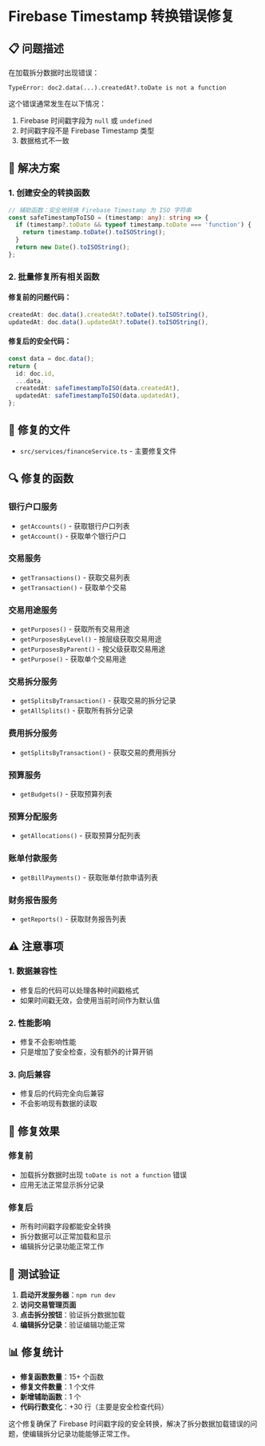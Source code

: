 # Firebase Timestamp 转换错误修复

## 📋 问题描述

在加载拆分数据时出现错误：
```
TypeError: doc2.data(...).createdAt?.toDate is not a function
```

这个错误通常发生在以下情况：
1. Firebase 时间戳字段为 `null` 或 `undefined`
2. 时间戳字段不是 Firebase Timestamp 类型
3. 数据格式不一致

## 🔧 解决方案

### 1. 创建安全的转换函数
```typescript
// 辅助函数：安全地转换 Firebase Timestamp 为 ISO 字符串
const safeTimestampToISO = (timestamp: any): string => {
  if (timestamp?.toDate && typeof timestamp.toDate === 'function') {
    return timestamp.toDate().toISOString();
  }
  return new Date().toISOString();
};
```

### 2. 批量修复所有相关函数

#### 修复前的问题代码：
```typescript
createdAt: doc.data().createdAt?.toDate().toISOString(),
updatedAt: doc.data().updatedAt?.toDate().toISOString(),
```

#### 修复后的安全代码：
```typescript
const data = doc.data();
return {
  id: doc.id,
  ...data,
  createdAt: safeTimestampToISO(data.createdAt),
  updatedAt: safeTimestampToISO(data.updatedAt),
};
```

## 📁 修复的文件

- `src/services/financeService.ts` - 主要修复文件

## 🔍 修复的函数

### 银行户口服务
- `getAccounts()` - 获取银行户口列表
- `getAccount()` - 获取单个银行户口

### 交易服务
- `getTransactions()` - 获取交易列表
- `getTransaction()` - 获取单个交易

### 交易用途服务
- `getPurposes()` - 获取所有交易用途
- `getPurposesByLevel()` - 按层级获取交易用途
- `getPurposesByParent()` - 按父级获取交易用途
- `getPurpose()` - 获取单个交易用途

### 交易拆分服务
- `getSplitsByTransaction()` - 获取交易的拆分记录
- `getAllSplits()` - 获取所有拆分记录

### 费用拆分服务
- `getSplitsByTransaction()` - 获取交易的费用拆分

### 预算服务
- `getBudgets()` - 获取预算列表

### 预算分配服务
- `getAllocations()` - 获取预算分配列表

### 账单付款服务
- `getBillPayments()` - 获取账单付款申请列表

### 财务报告服务
- `getReports()` - 获取财务报告列表

## ⚠️ 注意事项

### 1. 数据兼容性
- 修复后的代码可以处理各种时间戳格式
- 如果时间戳无效，会使用当前时间作为默认值

### 2. 性能影响
- 修复不会影响性能
- 只是增加了安全检查，没有额外的计算开销

### 3. 向后兼容
- 修复后的代码完全向后兼容
- 不会影响现有数据的读取

## 🎯 修复效果

### 修复前
- 加载拆分数据时出现 `toDate is not a function` 错误
- 应用无法正常显示拆分记录

### 修复后
- 所有时间戳字段都能安全转换
- 拆分数据可以正常加载和显示
- 编辑拆分记录功能正常工作

## 🔄 测试验证

1. **启动开发服务器**：`npm run dev`
2. **访问交易管理页面**
3. **点击拆分按钮**：验证拆分数据加载
4. **编辑拆分记录**：验证编辑功能正常

## 📊 修复统计

- **修复函数数量**：15+ 个函数
- **修复文件数量**：1 个文件
- **新增辅助函数**：1 个
- **代码行数变化**：+30 行（主要是安全检查代码）

这个修复确保了 Firebase 时间戳字段的安全转换，解决了拆分数据加载错误的问题，使编辑拆分记录功能能够正常工作。
